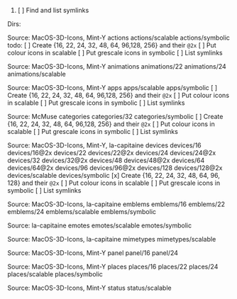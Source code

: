 1. [ ] Find and list symlinks

Dirs:

Source: MacOS-3D-Icons, Mint-Y
actions
actions/scalable
actions/symbolic
todo:
[ ] Create {16, 22, 24, 32, 48, 64, 96,128, 256} and their `@2x`
[ ] Put colour icons in scalable
[ ] Put grescale icons in symbolic
[ ] List symlinks

Source: MacOS-3D-Icons, Mint-Y
animations
animations/22
animations/24
animations/scalable

Source: MacOS-3D-Icons, Mint-Y
apps
apps/scalable
apps/symbolic
[ ] Create {16, 22, 24, 32, 48, 64, 96,128, 256} and their `@2x`
[ ] Put colour icons in scalable
[ ] Put grescale icons in symbolic
[ ] List symlinks

Source: McMuse
categories
categories/32
categories/symbolic
[ ] Create {16, 22, 24, 32, 48, 64, 96,128, 256} and their `@2x`
[ ] Put colour icons in scalable
[ ] Put grescale icons in symbolic
[ ] List symlinks

Source: MacOS-3D-Icons, Mint-Y, la-capitaine
devices
devices/16
devices/16@2x
devices/22
devices/22@2x
devices/24
devices/24@2x
devices/32
devices/32@2x
devices/48
devices/48@2x
devices/64
devices/64@2x
devices/96
devices/96@2x
devices/128
devices/128@2x
devices/scalable
devices/symbolic
[x] Create {16, 22, 24, 32, 48, 64, 96, 128} and their `@2x`
[ ] Put colour icons in scalable
[ ] Put grescale icons in symbolic
[ ] List symlinks

Source: MacOS-3D-Icons, la-capitaine
emblems
emblems/16
emblems/22
emblems/24
emblems/scalable
emblems/symbolic

Source: la-capitaine
emotes
emotes/scalable
emotes/symbolic

Source: MacOS-3D-Icons, la-capitaine
mimetypes
mimetypes/scalable

Source: MacOS-3D-Icons, Mint-Y
panel
panel/16
panel/24

Source: MacOS-3D-Icons, Mint-Y
places
places/16
places/22
places/24
places/scalable
places/symbolic

Source: MacOS-3D-Icons, Mint-Y
status
status/scalable
